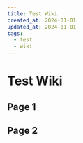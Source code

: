 ```yaml
---
title: Test Wiki
created_at: 2024-01-01
updated_at: 2024-01-01
tags:
  - test
  - wiki
---
```


# Test Wiki

## Page 1

## Page 2
